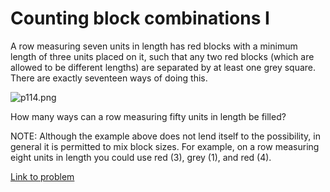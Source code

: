 # Counting block combinations I

<p>A row measuring seven units in length has red blocks with a minimum length of three units placed on it, such that any two red blocks (which are allowed to be different lengths) are separated by at least one grey square. There are exactly seventeen ways of doing this.</p>

<div class="center">
<img src="project/images/p114.png" alt="p114.png" /></div>

<p>How many ways can a row measuring fifty units in length be filled?</p>
<p class="note">NOTE: Although the example above does not lend itself to the possibility, in general it is permitted to mix block sizes. For example, on a row measuring eight units in length you could use red (3), grey (1), and red (4).</p>

[Link to problem](https://projecteuler.net/problem=114)
